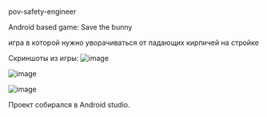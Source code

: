 pov-safety-engineer

Android based game: Save the bunny

игра в которой нужно уворачиваться от падающих кирпичей на стройке

Скриншоты из игры:
![image](https://github.com/user-attachments/assets/2733618d-c2f9-4089-92fc-3e990ac8216e)

![image](https://github.com/user-attachments/assets/2c5ba541-3778-4124-b4f8-70e215663bd3)

![image](https://github.com/user-attachments/assets/46d9c6a8-0906-4141-adac-df8e785c1cd6)

Проект собирался в Android studio.
